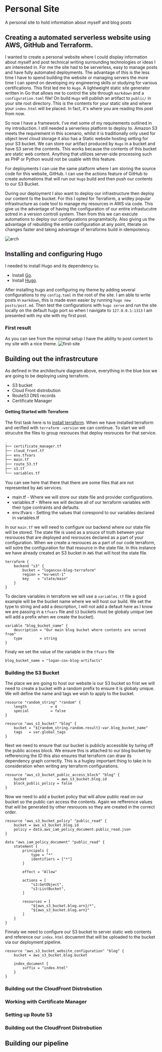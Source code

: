# Personal Site
A personal site to hold information about myself and blog posts

## Creating a automated serverless website using AWS, GitHub and Terraform.
I wanted to create a personal website where I could display information about myself and post technical writing surrounding technologies or ideas I am interested in. For me the site had to be serverless, easy to manage posts and have fully automated deployments. The advantage of this is the less time I have to spend building the website or managing servers the more time I can spend on developing my engineering skills or studying for various certifications. This first led me to `Hugo`. A lightweight static site generator written in Go that allows me to control the site through `markdown`  and a `configuration.toml` file! On build `Hugo` will publish an artifact to `public/` in your site root directory. This is the contents for your static site and where your `index.html` will be placed. In fact, it's where you are reading this post from now.

So now I have a framework. I've met some of my requirements outlined in my introduction. I still needed a serverless platform to deploy to. Amazon S3 meets the requirement in this scenario, whilst it is traditionally only used for object level cloud storage it also has a Static website hosting setting for your S3 bucket. We can store our artifact produced by `Hugo` in a bucket and have S3 serve the contents. This works because the contents of this bucket are static web content. Anything that utilizes server-side processing such as PHP or Python would not be usable with this feature. 

For deployments I can use the same platform where I am storing the source code for this website, GitHub. I can use the actions feature of GitHub to create automations that will run our `Hugo` build and then push our contents to our S3 Bucket. 

During our deployment I also want to deploy our infrastructure then deploy our content to the bucket. For this I opted for Terraform, a widley popular infrastructure as code tool to manage my resources in AWS via code. This give us the advantage of having the configuration of our entire infrastucutre sotred in a version controll system. Then from this we can execute automations to deploy our configurations programitaclly. Also giving us the advantage of rebuilding the entire configuration at any point, itterate on changes faster and taking advantage of terraforms build in idempotency. 

![arch](images/arch.png)

## Installing and configuring Hugo
I needed to install Hugo and its dependency `Go`.
- Install [Go](https://go.dev/doc/install).
- Install [Hugo](https://gohugo.io/getting-started/installing/).

After installing hugo and configuring my theme by adding several configurations to my `config.toml` in the root of the site.  I am able to write posts in  `markdown`, this is made even easier by running `hugo new posts/post.md`. Then test the configurations with `hugo serve` and run the site locally on the default hugo port so when I navigate to `127.0.0.1:1313` I am presented with my site with my first post.

### First result
As you can see from the minimal setup I have the ability to post content to my site with a nice theme.
![first-site](images/frist-ss.png)

## Building out the infrastrcuture

As defined in the architechure diagram above, everything in the blue box we are going to be deploying using terraform.

- S3 bucket
- Cloud Front distrobution 
- Route53 DNS records
- Certificate Manager

#### Getting Started with Terraform

The first task here is to [install terraform](https://go.dev/doc/install). When we have installed terraform and verified with `terraform -version` we can continue. To start we will strucutre the files to group resrouces that deploy resrouces for that service. 
```bash 
.
├── certificate_manager.tf
├── cloud_front.tf
├── env.tfvars
├── main.tf
├── route_53.tf
├── s3.tf
└── variables.tf
```
You can see here that there that there are some files that are not represented by `AWS` services.
- main.tf - Where we will store our state file and provider configurations.
- variables.tf - Where we will declare all of our terraform variables with their type contraints and defaults. 
- env.tfvars - Setting the values that corespond to our variables declared in variables.tf

In our `main.tf` we will need to configure our backend where our state file will be stored. The state file is used as a srouce of truth between your resrouces that are deployed and resrouces declared as a part of your configuration. When we create a resrouces as a part of our code terraform, will sotre the configuration for that resource in the state file. In this instance we have already created an S3 bucket in `AWS` that will host the state file.

```HCL
terraform {
    backend "s3" {
        bucket = "logancox-blog-terraform"
        region = "eu-west-1"
        key    = "state/main"
    }
}
```

To declare variables in terraform we will use a `variables.tf` file a good example will be the bucket name where we will host our build. We set the type to string and add a description, I will not add a default here as I know we are passing in a `tfvars` file and `S3` buckets must be globaly unique (we will add a prefix when we create the bucket).

```HCL
variable "blog_bucket_name" {
    description = "Our main blog bucket where contents are served from"
    type        = string
}
```

Finaly we set the value of the variable in the `tfvars` file

```
blog_bucket_name = "logan-cox-blog-artifacts"
```

### Building the S3 Bucket

The place we are going to host our website is our S3 bucket so frist we will need to create a bucket with a random prefix to ensure it is globaly unique. We will define the name and tags we wish to apply to the bucket.

```HCL
resource "random_string" "random" {
    length           = 4
    special          = false
}

resource "aws_s3_bucket" "blog" {
    bucket = "${random_string.random.result}-var.blog_bucket_name"
    tags   = var.global_tags
}
```

Next we need to ensure that our bucket is publicly accessible by turing off the public access block. We ensure this is attached to our blog bucket by refferencing the ID this also ensures that terraform can draw its dependency graph correctly. This is a hugley important thing to take in to consideration when writing any terraform configurations. 

```HCL
resource "aws_s3_bucket_public_access_block" "blog" {
    bucket              = aws_s3_bucket.blog.id
    block_public_policy = false
}
```

Now we need to add a bucket policy that will allow public read on our bucket so the public can access the contents. Again we refference values that will be generated by other resrouces so they are created in the correct order.

```HCL
resource "aws_s3_bucket_policy" "public_read" {
    bucket = aws_s3_bucket.blog.id
    policy = data.aws_iam_policy_document.public_read.json
}

data "aws_iam_policy_document" "public_read" {
    statement {
        principals {
            type = "*"
            identifiers = ["*"]
        }

        effect = "Allow"

        actions = [
            "s3:GetObject",
            "s3:ListBucket",
        ]

        resources = [
            "${aws_s3_bucket.blog.arn}/*",
            "${aws_s3_bucket.blog.arn}"
        ]
    }
}
```

Finnaly we need to configure our S3 bucket to server static web contents and reference our `index.html` docuemnt that will be uploaded to the bucket via our deployment pipeline. 

```HCL
resource "aws_s3_bucket_website_configuration" "blog" {
    bucket = aws_s3_bucket.blog.bucket

    index_document {
        suffix = "index.html"
    }
}
```

### Building out the CloudFront Distrobution

### Working with Certificate Manager

### Setting up Route 53

### Building out the CloudFront Distrobution

## Building our pipeline


